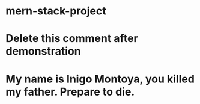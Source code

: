 # mern-stack-project

# Delete this comment after demonstration
# My name is Inigo Montoya, you killed my father. Prepare to die.
